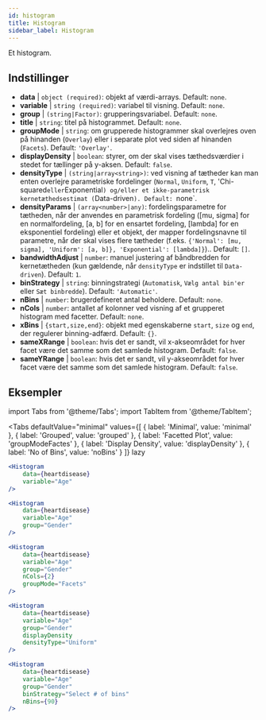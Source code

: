 ```yaml
---
id: histogram
title: Histogram
sidebar_label: Histogram
---
```


Et histogram.

## Indstillinger

* __data__ | `object (required)`: objekt af værdi-arrays. Default: `none`.
* __variable__ | `string (required)`: variabel til visning. Default: `none`.
* __group__ | `(string|Factor)`: grupperingsvariabel. Default: `none`.
* __title__ | `string`: titel på histogrammet. Default: `none`.
* __groupMode__ | `string`: om grupperede histogrammer skal overlejres oven på hinanden (`Overlay`) eller i separate plot ved siden af hinanden (`Facets`). Default: `'Overlay'`.
* __displayDensity__ | `boolean`: styrer, om der skal vises tæthedsværdier i stedet for tællinger på y-aksen. Default: `false`.
* __densityType__ | `(string|array<string>)`: ved visning af tætheder kan man enten overlejre parametriske fordelinger (`Normal`, `Uniform`, `T`, 'Chi-squared` eller `Exponential`) og/eller et ikke-parametrisk kernetæthedsestimat (`Data-driven`). Default: `none`.
* __densityParams__ | `(array<number>|any)`: fordelingsparametre for tætheden, når der anvendes en parametrisk fordeling ([mu, sigma] for en normalfordeling, [a, b] for en ensartet fordeling, [lambda] for en eksponentiel fordeling) eller et objekt, der mapper fordelingsnavne til parametre, når der skal vises flere tætheder (f.eks. `{'Normal': [mu, sigma], 'Uniform': [a, b]}, 'Exponential': [lambda]}`).. Default: `[]`.
* __bandwidthAdjust__ | `number`: manuel justering af båndbredden for kernetætheden (kun gældende, når `densityType` er indstillet til `Data-driven`). Default: `1`.
* __binStrategy__ | `string`: binningstrategi (`Automatisk`, `Vælg antal bin'er` eller `Sæt binbredde`). Default: `'Automatic'`.
* __nBins__ | `number`: brugerdefineret antal beholdere. Default: `none`.
* __nCols__ | `number`: antallet af kolonner ved visning af et grupperet histogram med facetter. Default: `none`.
* __xBins__ | `{start,size,end}`: objekt med egenskaberne `start`, `size` og `end`, der regulerer binning-adfærd. Default: `{}`.
* __sameXRange__ | `boolean`: hvis det er sandt, vil x-akseområdet for hver facet være det samme som det samlede histogram. Default: `false`.
* __sameYRange__ | `boolean`: hvis det er sandt, vil y-akseområdet for hver facet være det samme som det samlede histogram. Default: `false`.


## Eksempler

import Tabs from '@theme/Tabs';
import TabItem from '@theme/TabItem';

<Tabs
    defaultValue="minimal"
    values={[
        { label: 'Minimal', value: 'minimal' },
        { label: 'Grouped', value: 'grouped' },
        { label: 'Facetted Plot', value: 'groupModeFactes' },
        { label: 'Display Density', value: 'displayDensity' },
        { label: 'No of Bins', value: 'noBins' }
    ]}
    lazy
>

<TabItem value="minimal">

```jsx live
<Histogram 
    data={heartdisease} 
    variable="Age"
/>
```

</TabItem>

<TabItem value="grouped">

```jsx live
<Histogram 
    data={heartdisease} 
    variable="Age"
    group="Gender"
/>
```

</TabItem>

<TabItem value="groupModeFactes">

```jsx live
<Histogram 
    data={heartdisease} 
    variable="Age"
    group="Gender"
    nCols={2}
    groupMode="Facets"
/>
```

</TabItem>

<TabItem value="displayDensity">

```jsx live
<Histogram 
    data={heartdisease} 
    variable="Age"
    group="Gender"
    displayDensity 
    densityType="Uniform"
/>
```

</TabItem>

<TabItem value="noBins">

```jsx live
<Histogram 
    data={heartdisease} 
    variable="Age"
    group="Gender"
    binStrategy="Select # of bins"
    nBins={90}
/>
```

</TabItem>

</Tabs>
